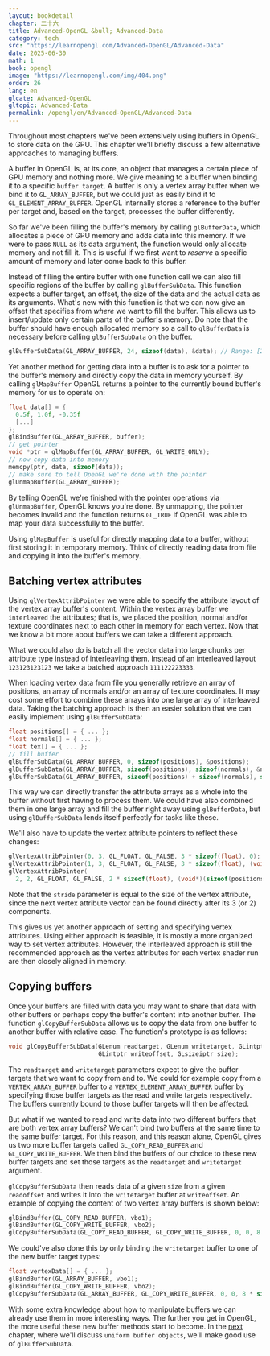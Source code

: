```yaml
---
layout: bookdetail
chapter: 二十六
title: Advanced-OpenGL &bull; Advanced-Data
category: tech
src: "https://learnopengl.com/Advanced-OpenGL/Advanced-Data"
date: 2025-06-30
math: 1
book: opengl
image: "https://learnopengl.com/img/404.png"
order: 26
lang: en
glcate: Advanced-OpenGL
gltopic: Advanced-Data
permalink: /opengl/en/Advanced-OpenGL/Advanced-Data
---
```


Throughout most chapters we've been extensively using buffers in OpenGL to store data on the GPU. This chapter we'll briefly discuss a few alternative approaches to managing buffers.

A buffer in OpenGL is, at its core, an object that manages a certain piece of GPU memory and nothing more. We give meaning to a buffer when binding it to a specific `buffer target`. A buffer is only a vertex array buffer when we bind it to `GL_ARRAY_BUFFER`, but we could just as easily bind it to `GL_ELEMENT_ARRAY_BUFFER`. OpenGL internally stores a reference to the buffer per target and, based on the target, processes the buffer differently.

So far we've been filling the buffer's memory by calling `glBufferData`, which allocates a piece of GPU memory and adds data into this memory. If we were to pass `NULL` as its data argument, the function would only allocate memory and not fill it. This is useful if we first want to _reserve_ a specific amount of memory and later come back to this buffer.

Instead of filling the entire buffer with one function call we can also fill specific regions of the buffer by calling `glBufferSubData`. This function expects a buffer target, an offset, the size of the data and the actual data as its arguments. What's new with this function is that we can now give an offset that specifies from _where_ we want to fill the buffer. This allows us to insert/update only certain parts of the buffer's memory. Do note that the buffer should have enough allocated memory so a call to `glBufferData` is necessary before calling `glBufferSubData` on the buffer.

```cpp
glBufferSubData(GL_ARRAY_BUFFER, 24, sizeof(data), &data); // Range: [24, 24 + sizeof(data)]
```

Yet another method for getting data into a buffer is to ask for a pointer to the buffer's memory and directly copy the data in memory yourself. By calling `glMapBuffer` OpenGL returns a pointer to the currently bound buffer's memory for us to operate on:

```cpp
float data[] = {
  0.5f, 1.0f, -0.35f
  [...]
};
glBindBuffer(GL_ARRAY_BUFFER, buffer);
// get pointer
void *ptr = glMapBuffer(GL_ARRAY_BUFFER, GL_WRITE_ONLY);
// now copy data into memory
memcpy(ptr, data, sizeof(data));
// make sure to tell OpenGL we're done with the pointer
glUnmapBuffer(GL_ARRAY_BUFFER);
```

By telling OpenGL we're finished with the pointer operations via `glUnmapBuffer`, OpenGL knows you're done. By unmapping, the pointer becomes invalid and the function returns `GL_TRUE` if OpenGL was able to map your data successfully to the buffer.

Using `glMapBuffer` is useful for directly mapping data to a buffer, without first storing it in temporary memory. Think of directly reading data from file and copying it into the buffer's memory.

## Batching vertex attributes

Using `glVertexAttribPointer` we were able to specify the attribute layout of the vertex array buffer's content. Within the vertex array buffer we `interleaved` the attributes; that is, we placed the position, normal and/or texture coordinates next to each other in memory for each vertex. Now that we know a bit more about buffers we can take a different approach.

What we could also do is batch all the vector data into large chunks per attribute type instead of interleaving them. Instead of an interleaved layout `123123123123` we take a batched approach `111122223333`.

When loading vertex data from file you generally retrieve an array of positions, an array of normals and/or an array of texture coordinates. It may cost some effort to combine these arrays into one large array of interleaved data. Taking the batching approach is then an easier solution that we can easily implement using `glBufferSubData`:

```cpp
float positions[] = { ... };
float normals[] = { ... };
float tex[] = { ... };
// fill buffer
glBufferSubData(GL_ARRAY_BUFFER, 0, sizeof(positions), &positions);
glBufferSubData(GL_ARRAY_BUFFER, sizeof(positions), sizeof(normals), &normals);
glBufferSubData(GL_ARRAY_BUFFER, sizeof(positions) + sizeof(normals), sizeof(tex), &tex);
```

This way we can directly transfer the attribute arrays as a whole into the buffer without first having to process them. We could have also combined them in one large array and fill the buffer right away using `glBufferData`, but using `glBufferSubData` lends itself perfectly for tasks like these.

We'll also have to update the vertex attribute pointers to reflect these changes:

```cpp
glVertexAttribPointer(0, 3, GL_FLOAT, GL_FALSE, 3 * sizeof(float), 0);
glVertexAttribPointer(1, 3, GL_FLOAT, GL_FALSE, 3 * sizeof(float), (void*)(sizeof(positions)));
glVertexAttribPointer(
  2, 2, GL_FLOAT, GL_FALSE, 2 * sizeof(float), (void*)(sizeof(positions) + sizeof(normals)));
```

Note that the `stride` parameter is equal to the size of the vertex attribute, since the next vertex attribute vector can be found directly after its 3 (or 2) components.

This gives us yet another approach of setting and specifying vertex attributes. Using either approach is feasible, it is mostly a more organized way to set vertex attributes. However, the interleaved approach is still the recommended approach as the vertex attributes for each vertex shader run are then closely aligned in memory.

## Copying buffers

Once your buffers are filled with data you may want to share that data with other buffers or perhaps copy the buffer's content into another buffer. The function `glCopyBufferSubData` allows us to copy the data from one buffer to another buffer with relative ease. The function's prototype is as follows:

```cpp
void glCopyBufferSubData(GLenum readtarget, GLenum writetarget, GLintptr readoffset,
                         GLintptr writeoffset, GLsizeiptr size);
```

The `readtarget` and `writetarget` parameters expect to give the buffer targets that we want to copy from and to. We could for example copy from a `VERTEX_ARRAY_BUFFER` buffer to a `VERTEX_ELEMENT_ARRAY_BUFFER` buffer by specifying those buffer targets as the read and write targets respectively. The buffers currently bound to those buffer targets will then be affected.

But what if we wanted to read and write data into two different buffers that are both vertex array buffers? We can't bind two buffers at the same time to the same buffer target. For this reason, and this reason alone, OpenGL gives us two more buffer targets called `GL_COPY_READ_BUFFER` and `GL_COPY_WRITE_BUFFER`. We then bind the buffers of our choice to these new buffer targets and set those targets as the `readtarget` and `writetarget` argument.

`glCopyBufferSubData` then reads data of a given `size` from a given `readoffset` and writes it into the `writetarget` buffer at `writeoffset`. An example of copying the content of two vertex array buffers is shown below:

```cpp
glBindBuffer(GL_COPY_READ_BUFFER, vbo1);
glBindBuffer(GL_COPY_WRITE_BUFFER, vbo2);
glCopyBufferSubData(GL_COPY_READ_BUFFER, GL_COPY_WRITE_BUFFER, 0, 0, 8 * sizeof(float));
```

We could've also done this by only binding the `writetarget` buffer to one of the new buffer target types:

```cpp
float vertexData[] = { ... };
glBindBuffer(GL_ARRAY_BUFFER, vbo1);
glBindBuffer(GL_COPY_WRITE_BUFFER, vbo2);
glCopyBufferSubData(GL_ARRAY_BUFFER, GL_COPY_WRITE_BUFFER, 0, 0, 8 * sizeof(float));
```

With some extra knowledge about how to manipulate buffers we can already use them in more interesting ways. The further you get in OpenGL, the more useful these new buffer methods start to become. In the [next](https://learnopengl.com/Advanced-OpenGL/Advanced-GLSL) chapter, where we'll discuss `uniform buffer objects`, we'll make good use of `glBufferSubData`.
